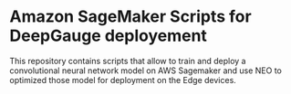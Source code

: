 # Amazon SageMaker Scripts for DeepGauge deployement

This repository contains scripts that allow to train and deploy a convolutional neural network model on AWS Sagemaker and use NEO to optimized those model for deployment on the Edge devices.
